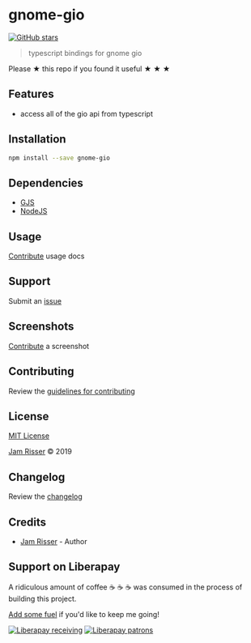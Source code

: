 # gnome-gio

[![GitHub stars](https://img.shields.io/github/stars/codejamninja/gnome-gio.svg?style=social&label=Stars)](https://github.com/codejamninja/gnome-gio)

> typescript bindings for gnome gio

Please ★ this repo if you found it useful ★ ★ ★

## Features

- access all of the gio api from typescript

## Installation

```sh
npm install --save gnome-gio
```

## Dependencies

- [GJS](https://wiki.gnome.org/Attic/Gjs)
- [NodeJS](https://nodejs.org)

## Usage

[Contribute](https://github.com/codejamninja/gnome-gio/blob/master/CONTRIBUTING.md) usage docs

## Support

Submit an [issue](https://github.com/codejamninja/gnome-gio/issues/new)

## Screenshots

[Contribute](https://github.com/codejamninja/gnome-gio/blob/master/CONTRIBUTING.md) a screenshot

## Contributing

Review the [guidelines for contributing](https://github.com/codejamninja/gnome-gio/blob/master/CONTRIBUTING.md)

## License

[MIT License](https://github.com/codejamninja/gnome-gio/blob/master/LICENSE)

[Jam Risser](https://codejam.ninja) © 2019

## Changelog

Review the [changelog](https://github.com/codejamninja/gnome-gio/blob/master/CHANGELOG.md)

## Credits

- [Jam Risser](https://codejam.ninja) - Author

## Support on Liberapay

A ridiculous amount of coffee ☕ ☕ ☕ was consumed in the process of building this project.

[Add some fuel](https://liberapay.com/codejamninja/donate) if you'd like to keep me going!

[![Liberapay receiving](https://img.shields.io/liberapay/receives/codejamninja.svg?style=flat-square)](https://liberapay.com/codejamninja/donate)
[![Liberapay patrons](https://img.shields.io/liberapay/patrons/codejamninja.svg?style=flat-square)](https://liberapay.com/codejamninja/donate)
